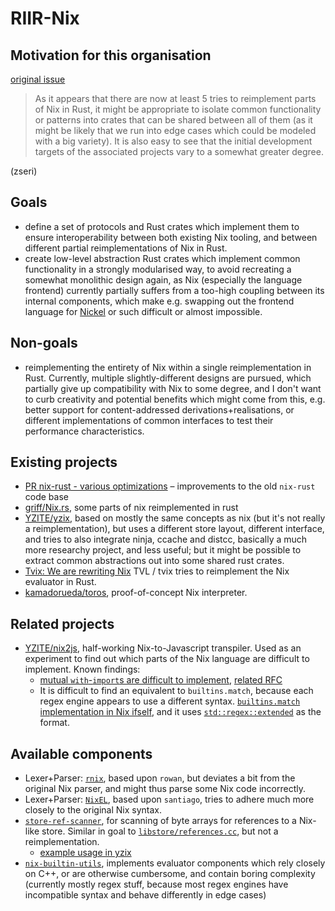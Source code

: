 # RIIR-Nix

## Motivation for this organisation

[original issue](https://github.com/NixOS/nix/issues/5315)

> As it appears that there are now at least 5 tries to reimplement parts of Nix in Rust,
> it might be appropriate to isolate common functionality or patterns into crates that
> can be shared between all of them (as it might be likely that we run into edge cases
> which could be modeled with a big variety). It is also easy to see that the initial
> development targets of the associated projects vary to a somewhat greater degree.

(zseri)

## Goals

- define a set of protocols and Rust crates which implement them to ensure
  interoperability between both existing Nix tooling, and between different partial
  reimplementations of Nix in Rust.
- create low-level abstraction Rust crates which implement common functionality in a
  strongly modularised way, to avoid recreating a somewhat monolithic design again,
  as Nix (especially the language frontend) currently partially suffers from a
  too-high coupling between its internal components, which make e.g. swapping out the
  frontend language for [Nickel](https://github.com/tweag/nickel) or such difficult
  or almost impossible.

## Non-goals

- reimplementing the entirety of Nix within a single reimplementation in Rust.
  Currently, multiple slightly-different designs are pursued, which partially give
  up compatibility with Nix to some degree, and I don't want to curb creativity and
  potential benefits which might come from this,
  e.g. better support for content-addressed derivations+realisations, or different
  implementations of common interfaces to test their performance characteristics.

## Existing projects

- [PR nix-rust - various optimizations](https://github.com/NixOS/nix/pull/4697)
  &ndash; improvements to the old `nix-rust` code base
- [griff/Nix.rs](https://github.com/griff/Nix.rs), some parts of nix reimplemented in rust
- [YZITE/yzix](https://github.com/YZITE/yzix), based on mostly the same concepts as nix
  (but it's not really a reimplementation), but uses a different store layout,
  different interface, and tries to also integrate ninja, ccache and distcc,
  basically a much more researchy project, and less useful;
  but it might be possible to extract common abstractions out into some shared rust crates.
- [Tvix: We are rewriting Nix](https://www.reddit.com/r/NixOS/comments/r6ykln/tvix_we_are_rewriting_nix/hmxk04p/)
  TVL / tvix tries to reimplement the Nix evaluator in Rust.
- [kamadorueda/toros](https://github.com/kamadorueda/toros), proof-of-concept Nix interpreter.

## Related projects

- [YZITE/nix2js](https://github.com/YZITE/nix2js), half-working Nix-to-Javascript transpiler.
  Used as an experiment to find out which parts of the Nix language are difficult to implement.
  Known findings:
  - [mutual `with`-`import`s are difficult to implement](https://github.com/YZITE/nix2js/issues/2),
    [related RFC](https://github.com/NixOS/rfcs/pull/120)
  - It is difficult to find an equivalent to `builtins.match`, because each regex engine appears
    to use a different syntax.
    [`builtins.match` implementation in Nix ifself](https://github.com/NixOS/nix/blob/646af7325d93f98802b989f8a8e008a25f7a4788/src/libexpr/primops.cc#L3449),
    and it uses [`std::regex::extended`](https://github.com/NixOS/nix/blob/c74eac9fdeb172ea155b2d7ee9fe68d6487adc39/src/libexpr/primops.cc#L3440)
    as the format.

## Available components

- Lexer+Parser: [`rnix`](https://docs.rs/rnix), based upon `rowan`,
  but deviates a bit from the original Nix parser, and might thus parse some Nix code incorrectly.
- Lexer+Parser: [`NixEL`](https://github.com/kamadorueda/nixel), based upon `santiago`,
  tries to adhere much more closely to the original Nix syntax.
- [`store-ref-scanner`](https://docs.rs/store-ref-scanner),
  for scanning of byte arrays for references to a Nix-like store. Similar in goal to
  [`libstore/references.cc`](https://github.com/NixOS/nix/blob/646af7325d93f98802b989f8a8e008a25f7a4788/src/libstore/references.cc),
  but not a reimplementation.
  - [example usage in yzix](https://github.com/YZITE/yzix/blob/cdd10d1249d6b6d8a79ed04d6acb01f92c932117/crates/yzix-store-builder/src/store_refs.rs)
- [`nix-builtin-utils`](https://github.com/zseri/nix-builtin-utils),
  implements evaluator components which rely closely on C++, or are otherwise cumbersome, and contain boring complexity
  (currently mostly regex stuff, because most regex engines have incompatible syntax and behave differently in edge cases)
